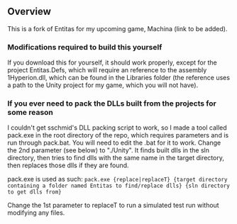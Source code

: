 ## Overview
This is a fork of Entitas for my upcoming game, Machina (link to be added).

### Modifications required to build this yourself
If you download this for yourself, it should work properly, except for the project Entitas.Defs, which will require an reference to the assembly 1Hyperion.dll, which can be found in the Libraries folder (the reference uses a path to the Unity project for my game, which you will not have).

### If you ever need to pack the DLLs built from the projects for some reason
 I couldn't get sschmid's DLL packing script to work, so I made a tool called pack.exe in the root directory of the repo, which requires parameters and is run through pack.bat. You will need to edit the .bat for it to work. Change the 2nd parameter (see below) to "./Unity". It finds built dlls in the sln directory, then tries to find dlls with the same name in the target directory, then replaces those dlls if they are found.

pack.exe is used as such:
`pack.exe {replace|replaceT} {target directory containing a folder named Entitas to find/replace dlls} {sln directory to get dlls from}`
 
Change the 1st parameter to replaceT to run a simulated test run without modifying any files.
 
